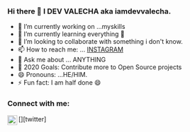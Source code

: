 
### Hi there 👋 I DEV VALECHA aka iamdevvalecha.

- 🔭 I’m currently working on ...myskills
- 🌱 I’m currently learning everything 🤣
- 👯 I’m looking to collaborate with something i don't know.
- 📫 How to reach me: ... [INSTAGRAM](https://www.instagram.com/iamdevvalecha/)
- 💬 Ask me about ... ANYTHING
- 🥅 2020 Goals: Contribute more to Open Source projects
- 😄 Pronouns: ...HE/HIM.
- ⚡ Fun fact: I am half done 😄




### Connect with me:
[<img align="left" alt="codeSTACKr | Twitter" width="22px" src="https://twitter.com/iamdevvalecha" />][twitter]
